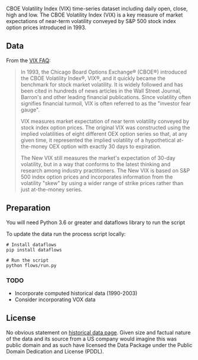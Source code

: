 CBOE Volatility Index (VIX) time-series dataset including daily open, close,
high and low. The CBOE Volatility Index (VIX) is a key measure of market
expectations of near-term volatility conveyed by S&P 500 stock index option
prices introduced in 1993.

## Data

From the [VIX FAQ][faq]:

> In 1993, the Chicago Board Options Exchange® (CBOE®) introduced the CBOE
> Volatility Index®, VIX®, and it quickly became the benchmark for stock market
> volatility. It is widely followed and has been cited in hundreds of news
> articles in the Wall Street Journal, Barron's and other leading financial
> publications. Since volatility often signifies financial turmoil, VIX is
> often referred to as the "investor fear gauge".
>
> VIX measures market expectation of near term volatility conveyed by stock
> index option prices. The original VIX was constructed using the implied
> volatilities of eight different OEX option series so that, at any given time,
> it represented the implied volatility of a hypothetical at-the-money OEX
> option with exactly 30 days to expiration.
>
> The New VIX still measures the market's expectation of 30-day volatility, but
> in a way that conforms to the latest thinking and research among industry
> practitioners. The New VIX is based on S&P 500 index option prices and
> incorporates information from the volatility "skew" by using a wider range of
> strike prices rather than just at-the-money series.

[faq]: http://www.cboe.com/micro/vix/faq.aspx

## Preparation

You will need Python 3.6 or greater and dataflows library to run the script

To update the data run the process script locally:

```
# Install dataflows
pip install dataflows

# Run the script
python flows/run.py
```

### TODO

* Incorporate computed historical data (1990-2003)
* Consider incorporating VOX data

## License

No obvious statement on [historical data page][historical]. Given size and
factual nature of the data and its source from a US company would imagine this
was public domain and as such have licensed the Data Package under the Public
Domain Dedication and License (PDDL).

[historical]: http://www.cboe.com/micro/vix/historical.aspx
